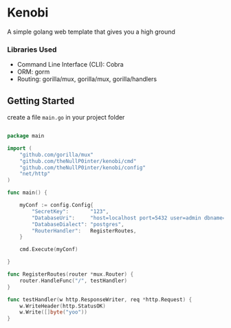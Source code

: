 # Kenobi
A simple golang web template that gives you a high ground

### Libraries Used
* Command Line Interface (CLI): Cobra
* ORM: gorm
* Routing: gorilla/mux, gorilla/mux, gorilla/handlers


## Getting Started

create a file `main.go` in your project folder


```go

package main

import (
	"github.com/gorilla/mux"
	"github.com/theNullP0inter/kenobi/cmd"
	"github.com/theNullP0inter/kenobi/config"
	"net/http"
)

func main() {

	myConf := config.Config{
		"SecretKey":       "123",
		"DatabaseUri":     "host=localhost port=5432 user=admin dbname=zipi password=adminpassword sslmode=disable",
		"DatabaseDialect": "postgres",
		"RouterHandler":   RegisterRoutes,
	}

	cmd.Execute(myConf)

}

func RegisterRoutes(router *mux.Router) {
	router.HandleFunc("/", testHandler)
}

func testHandler(w http.ResponseWriter, req *http.Request) {
	w.WriteHeader(http.StatusOK)
	w.Write([]byte("yoo"))
}



``` 